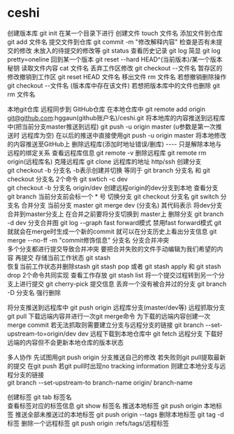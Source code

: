 # ceshi
创建版本库    git init 在某一个目录下进行
创建文件      touch 文件名
添加文件到仓库   git add 文件名
提交文件到仓库   git commit -m "修改解释内容"
检查是否有未提交的修改  未放入的待提交的修改等    git status
查看历史记录     git log   简显  git log pretty=oneline
回到某一个版本    git reset --hard HEAD^(当前版本)/某一个版本秘钥
读取文件内容     cat 文件名
丢弃工作区修改    git checkout --文件名
暂存区的修改撤销到工作区     git reset HEAD 文件名
移出文件          rm 文件名    若想撤销删除操作  git checkout --文件名   (版本库中存在该文件)  若想把版本库中的文件也删除   git rm 文件名

本地git仓库 远程同步到 GitHub仓库      在本地仓库中 git remote add origin git@github.com:hggaun(github账户名)/ceshi.git
将本地库的内容推送到远程库中(把当前分支master推送到远程)           git push -u origin master     (u参数是第一次推送时 远程库为空)  在以后的推送中直接使用git push -u origin master 将本地修改的内容推送至GitHub上
删除远程库(添加时地址错误/删库) ---- 只是解除本地与远程的绑定关系
    查看远程库信息         git remote -v
    删除远程库            git remote rm origin(远程库名)
克隆远程库
    git clone  远程库的地址  http/ssh
创建分支  
    git checkout -b 分支名      -b表示创建并切换  等同于 git branch 分支名 和 git checkout 分支名  2个命令             git swtich -c dev  
    git checkout -b 分支名 origin/dev    创建远程origin的dev分支到本地
查看分支    
    git branch   当前分支前会标一个 * 号
切换分支
    git checkout 分支名                     git switch 分支名 
合并分支
    当前分支  master
    git merge  dev (分支名)   其代码表示 将dev分支合并到master分支上   在合并之前要将分支切换到 master上
删除分支
    git branch -d dev
分支合并图
    git log --graph
fast forward模式
    禁用fast forward模式 git就就会在merge时生成一个新的commit 就可以在分支历史上看出分支信息
    git merge  --no-ff  -m "commit修饰信息" 分支名
分支合并冲突  
    多个分支都进行提交导致合并冲突   要把合并失败的文件手动编辑为我们希望的内容 再提交
存储当前工作状态
    git stash    
恢复当前工作状态并删除stash
    git stash pop     或者 git stash apply 和 git stash drop 2个命令共同实现
查看工作存放
    git stash list 
将一个提交过程转到另一个分支上进行提交
    git cherry-pick  提交信息
丢弃一个没有被合并过的分支
    git branch -D 分支名   强行删除
 
将分支推送到远程库中
    git push origin 远程库分支(master/dev等)
远程抓取分支
    git pull        下载远端内容并进行一次git merge命令  为下载的远端内容创建一次merge commit
                    若无法抓取则需要建立分支与远程分支的链接   git branch --set-upstream-to=origin/dev dev
远程下载到本地仓库中
    git fetch   远程分支      下载好远端的内容但不会更新本地仓库的版本状态

多人协作
    先试图用git push origin 分支推送自己的修改  若失败则git pull提取最新的提交  在git push  若git pull时出现no tracking information 则建立本地分支与远程分支的链接  
    git branch --set-upstream-to branch-name origin/ branch-name
    
创建标签
    git tab 标签名  
查看标签对应的标签信息
    git show 标签名 
推送本地标签
    git push origin 本地标签
推送全部未推送过的本地标签
    git push origin --tags
删除本地标签
    git tag -d 标签
删除一个远程标签
    git push origin :refs/tags/远程标签
